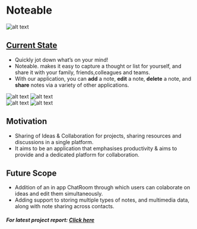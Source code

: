 # Noteable
![alt text](https://arka-h.github.io/Noteable/Readme_img/1.png "Splash Screen")
## [Current State]
* Quickly jot down what’s on your mind!
* Noteable. makes it easy to capture a thought or list for yourself, and share it with your family, friends,colleagues and teams.
* With our application, you can __add__ a note, __edit__ a note, __delete__ a note, and __share__ notes via a variety of other applications.

![alt text](https://arka-h.github.io/Noteable/Readme_img/0.png "Login")
![alt text](https://arka-h.github.io/Noteable/Readme_img/2.png "Note")
<br>
![alt text](https://arka-h.github.io/Noteable/Readme_img/3.png "Navigation")
![alt text](https://arka-h.github.io/Noteable/Readme_img/4.png "Sharing")

## Motivation
* Sharing of Ideas & Collaboration for projects, sharing resources and discussions in a single platform.
* It aims to be an application that emphasises productivity & aims to provide and a dedicated platform for collaboration.
## Future Scope
* Addition of an in app ChatRoom through which users can colaborate on ideas and edit them simultaneously.
* Adding support to storing multiple types of notes, and multimedia data, along with note sharing across contacts.

[Current State]: https://docs.google.com/document/d/1-8TQGejZDhclUNEd50F8P6YbAGOKK-bmvOUWf4DH2rI/edit?usp=sharing

##### For latest project report: [Click here](https://docs.google.com/document/d/1-8TQGejZDhclUNEd50F8P6YbAGOKK-bmvOUWf4DH2rI/edit?usp=sharing)
